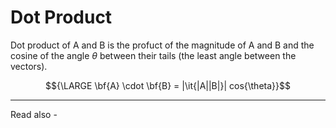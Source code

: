 # Dot Product
Dot product of A and B is the profuct of the magnitude of A and B and the cosine of the angle ${\theta}$ between their tails (the least angle between the vectors).


$${\LARGE \bf{A} \cdot \bf{B} = |\it{|A||B|}| cos{\theta}}$$



---
Read also - 